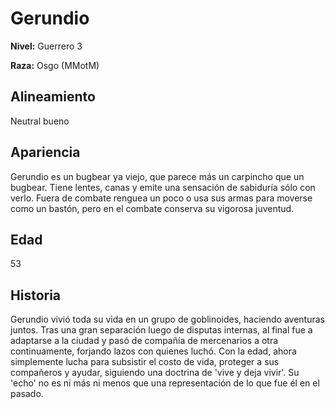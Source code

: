 # Gerundio

**Nivel:** Guerrero 3

**Raza:** Osgo (MMotM)

## Alineamiento
Neutral bueno

## Apariencia
Gerundio es un bugbear ya viejo, que parece más un carpincho que un bugbear. Tiene lentes, canas y emite una sensación de sabiduría sólo con verlo. Fuera de combate renguea un poco o usa sus armas para moverse como un bastón, pero en el combate conserva su vigorosa juventud.

## Edad
53

## Historia
Gerundio vivió toda su vida en un grupo de goblinoides, haciendo aventuras juntos. Tras una gran separación luego de disputas internas, al final fue a adaptarse a la ciudad y pasó de compañía de mercenarios a otra continuamente, forjando lazos con quienes luchó. Con la edad, ahora simplemente lucha para subsistir el costo de vida, proteger a sus compañeros y ayudar, siguiendo una doctrina de 'vive y deja vivir'.
Su 'echo' no es ni más ni menos que una representación de lo que fue él en el pasado.

